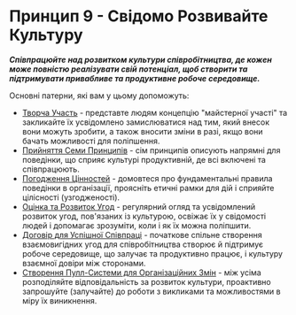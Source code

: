 # Принцип 9 - Свідомо Розвивайте Культуру


**_Співпрацюйте над розвитком культури співробітництва, де кожен може повністю реалізувати свій потенціал, щоб створити та підтримувати привабливе та продуктивне робоче середовище._**

Основні патерни, які вам у цьому допоможуть:

-   [Творча Участь](section:artful-participation) - представте людям концепцію "майстерної участі" та закликайте їх усвідомлено замислюватися над тим, який внесок вони можуть зробити, а також вносити зміни в разі, якщо вони бачать можливості для поліпшення.
-   [Прийняття Семи Принципів](section:adopt-the-seven-principles) - сім принципів описують напрямні для поведінки, що сприяє культурі продуктивній, де всі включені та співпрацюють.
-   [Погодження Цінностей](section:agree-on-values) - домовтеся про фундаментальні правила поведінки в організації, проясніть етичні рамки для дій і сприяйте цілісності (узгодженості).
-   [Оцінка та Розвиток Угод](section:evaluate-and-evolve-agreements) - регулярний огляд та усвідомлений розвиток угод, пов'язаних із культурою, освіжає їх у свідомості людей і допомагає зрозуміти, коли і як їх можна поліпшити.
-   [Договір для Успішної Співпраці](section:contract-for-successful-collaboration) - початкове спільне створення взаємовигідних угод для співробітництва створює й підтримує робоче середовище, що залучає та продуктивно працює, і культуру взаємної довіри між сторонами.
-   [Створення Пулл-Системи для Організаційних Змін](section:create-a-pull-system-for-organizational-change) - між усіма розподіляйте відповідальність за розвиток культури, проактивно запрошуйте (залучайте) до роботи з викликами та можливостями в міру їх виникнення.
